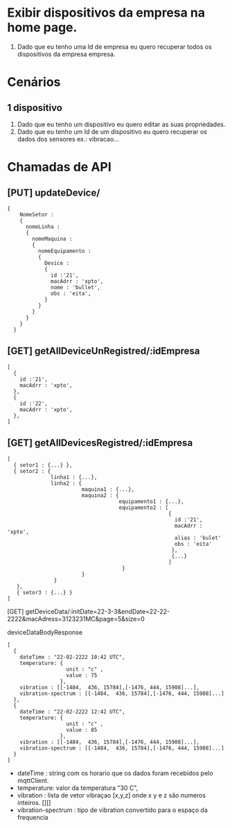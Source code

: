 # Exibir dispositivos da empresa na home page.

1. Dado que eu tenho uma Id de empresa eu quero recuperar todos os dispositivos da empresa empresa.

# Cenários

## 1 dispositivo

1. Dado que eu tenho um dispositivo eu quero editar as suas propriedades.
2. Dado que eu tenho um Id de um dispositivo eu quero recuperar os dados dos sensores ex.: vibracao... 

# Chamadas de API
## [PUT] updateDevice/
```
{
    NomeSetor : 
    { 
      nomeLinha : 
      { 
        nomeMaquina :
        {
          nomeEquipamento : 
          { 
            Device : 
            { 
              id :'21',
              macAdrr : 'xpto',
              nome : 'bullet',
              obs : 'eita',
            }
          }
        }
      }
    }
  }
```

## [GET] getAllDeviceUnRegistred/:idEmpresa
```
[
  {
    id :'21',
    macAdrr : 'xpto',
  },
  {
    id :'22',
    macAdrr : 'xpto',
  },
]
```

## [GET] getAllDevicesRegistred/:idEmpresa
```
[
  { setor1 : {...} },
  { setor2 : {
              linha1 : {...},
              linha2 : { 
                        maquina1 : {...},
                        maquina2 : {
                                    equipamento1 : {...},
                                    equipamento2 : [
                                                    {
                                                      id :'21',
                                                      macAdrr : 'xpto',
                                                      alias : 'bulet'
                                                      obs : 'eita'
                                                     },
                                                     {...}
                                                    ]
                                     }
                        }
               }
   },
   { setor3 : {...} }
]
```

[GET]
getDeviceData/:initDate=22-3-3&endDate=22-22-2222&macAdress=3123231MC&page=5&size=0

deviceDataBodyResponse 
```
[
  {
    dateTime : "22-02-2222 10:42 UTC",
    temperature: {
                   unit : "c" ,
                   value : 75
                 },
    vibration : [[-1484,  436, 15784],[-1476, 444, 15908]...],
    vibration-spectrum : [[-1484,  436, 15784],[-1476, 444, 15908]...]
  },
  {
    dateTime : "22-02-2222 12:42 UTC",
    temperature: {
                   unit : "c" ,
                   value : 85
                 },
    vibration : [[-1484,  436, 15784],[-1476, 444, 15908]...],
    vibration-spectrum : [[-1484,  436, 15784],[-1476, 444, 15908]...]
  }
]
```

 - dateTime : string com os horario que os dados foram recebidos pelo mqttClient.
 - temperature: valor da temperatura "30 C",
 - vibration : lista de vetor vibraçao [x,y,z] onde x y e z são numeros inteiros. [][]
 - vibration-spectrum : tipo de vibration convertido para o espaço da frequencia
